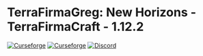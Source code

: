 # TerraFirmaGreg: New Horizons - TerraFirmaCraft - 1.12.2

[![Curseforge](http://cf.way2muchnoise.eu/full_tfcflorae_downloads.svg)](https://www.curseforge.com/minecraft/modpacks/terrafirmagreg-tfc)  [![Curseforge](http://cf.way2muchnoise.eu/versions/For%20MC_terrafirmagreg_all.svg)](https://www.curseforge.com/minecraft/modpacks/terrafirmagreg-tfc) <a title="Вступайте в наш Дискорд!" href="https://discord.gg/TZx8Cfr"><img src="https://img.shields.io/discord/400913133620822016?label=TFG%3ANH%20Discord&logo=Discord" alt="Discord"/></a>

